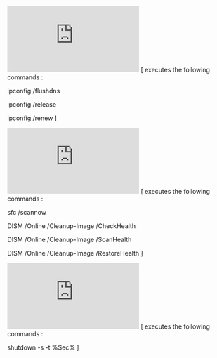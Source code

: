 ![flush.bat][1] 
[
executes the following commands :

ipconfig /flushdns

ipconfig /release

ipconfig /renew
]


 ![systemcheck.bat][1] 
[
executes the following commands :

sfc /scannow

DISM /Online /Cleanup-Image /CheckHealth

DISM /Online /Cleanup-Image /ScanHealth

DISM /Online /Cleanup-Image /RestoreHealth
]


 ![timedshutdown.bat][1] 
[
executes the following commands :

shutdown -s -t %Sec%
]

  [1]: https://github.com/VindEi/Cmd-HandyScripts/releases/download/1.0.0/SystemCheck.bat
  [2]: https://github.com/VindEi/Cmd-HandyScripts/releases/download/1.0.0/Network.bat
  [3]: https://github.com/VindEi/Cmd-HandyScripts/releases/download/1.0.0/TimedShutdown.bat
